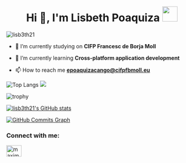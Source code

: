 <h1 align="center">Hi 👋, I'm Lisbeth Poaquiza <img height="40" src="https://emoji.gg/assets/emoji/5887-animalcrossdance.gif"></h1>

<p align="left"> <img src="https://komarev.com/ghpvc/?username=lisb3th21&label=Profile%20views&color=0e75b6&style=flat" alt="lisb3th21" /> </p>

- 🔭 I’m currently studying on **CIFP Francesc de Borja Moll**

- 🌱 I’m currently learning **Cross-platform application development**

- 📫 How to reach me **epoaquizacango@cifpfbmoll.eu**

![Top Langs](https://github-readme-stats.vercel.app/api/top-langs/?username=lisb3th21&title_color=FFA759&icon_color=FFD580&bg_color=1F2430&text_color=FFCC66&layout=compact)
<a href="http://www.github.com/lisb3th21"><img src="https://github-readme-streak-stats.herokuapp.com/?user=lisb3th21&stroke=ffffff&background=1c1917&ring=0891b2&fire=0891b2&currStreakNum=ffffff&currStreakLabel=0891b2&sideNums=ffffff&sideLabels=ffffff&dates=ffffff&hide_border=true" /></a>

![trophy](https://github-profile-trophy.vercel.app/?username=lisb3th21&theme=onedark)


<a href="http://www.github.com/lisb3th21"><img src="https://github-readme-stats.vercel.app/api?username=lisb3th21&show_icons=true&hide=prs,&count_private=true&title_color=0891b2&text_color=ffffff&icon_color=0891b2&bg_color=1c1917&hide_border=true&show_icons=true" alt="lisb3th21's GitHub stats" /></a>



<a href="http://www.github.com/lisb3th21"><img src="https://activity-graph.herokuapp.com/graph?username=lisb3th21&bg_color=1c1917&color=ffffff&line=0891b2&point=ffffff&area_color=1c1917&area=true&hide_border=true&custom_title=GitHub%20Commits%20Graph" alt="GitHub Commits Graph" /></a>


<h3 align="left">Connect with me:</h3>
<p align="left">
<a href="https://twitter.com/lxslis" target="blank"><img align="center" src="https://raw.githubusercontent.com/rahuldkjain/github-profile-readme-generator/master/src/images/icons/Social/twitter.svg" alt="maximofernandez" height="30" width="40" /></a>


